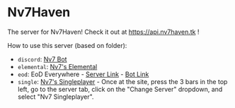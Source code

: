 # Nv7Haven
The server for Nv7Haven! Check it out at https://api.nv7haven.tk !

How to use this server (based on folder):
- `discord`: [Nv7 Bot](https://discord.com/oauth2/authorize?client_id=788185365533556736&scope=bot%20applications.commands&permissions=2617388096&redirect_uri=https%3A%2F%2Fnv7haven.tk)
- `elemental`: [Nv7's Elemental](https://elem6.tk)
- `eod`: EoD Everywhere - [Server Link](https://discord.gg/KPmbJmNtxQ) - [Bot Link](https://discord.com/api/oauth2/authorize?client_id=819076922867712031&permissions=2148543552&redirect_uri=https%3A%2F%2Fnv7haven.tk&scope=bot%20applications.commands)
- `single`: [Nv7's Singleplayer](https://elem6.tk) - Once at the site, press the 3 bars in the top left, go to the server tab, click on the "Change Server" dropdown, and select "Nv7 Singleplayer".
